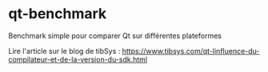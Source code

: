 # qt-benchmark
Benchmark simple pour comparer Qt sur différentes plateformes

Lire l'article sur le blog de tibSys : https://www.tibsys.com/qt-linfluence-du-compilateur-et-de-la-version-du-sdk.html